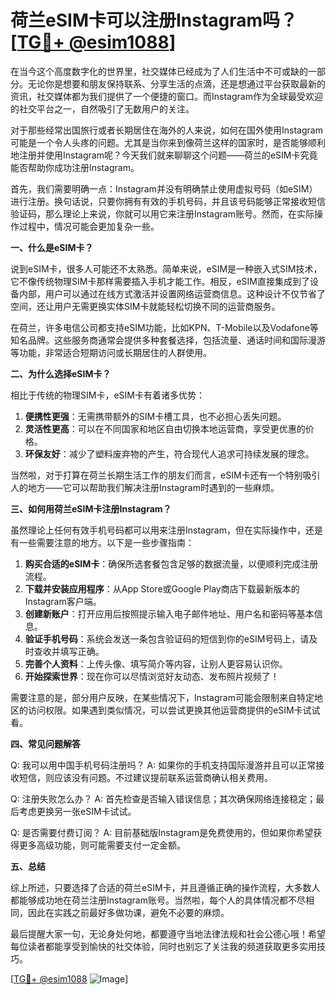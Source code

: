 # 荷兰eSIM卡可以注册Instagram吗？[[TG💪+ @esim1088](https://t.me/s/esim1088)]

在当今这个高度数字化的世界里，社交媒体已经成为了人们生活中不可或缺的一部分。无论你是想要和朋友保持联系、分享生活的点滴，还是想通过平台获取最新的资讯，社交媒体都为我们提供了一个便捷的窗口。而Instagram作为全球最受欢迎的社交平台之一，自然吸引了无数用户的关注。

对于那些经常出国旅行或者长期居住在海外的人来说，如何在国外使用Instagram可能是一个令人头疼的问题。尤其是当你来到像荷兰这样的国家时，是否能够顺利地注册并使用Instagram呢？今天我们就来聊聊这个问题——荷兰的eSIM卡究竟能否帮助你成功注册Instagram。

首先，我们需要明确一点：Instagram并没有明确禁止使用虚拟号码（如eSIM）进行注册。换句话说，只要你拥有有效的手机号码，并且该号码能够正常接收短信验证码，那么理论上来说，你就可以用它来注册Instagram账号。然而，在实际操作过程中，情况可能会更加复杂一些。

**一、什么是eSIM卡？**

说到eSIM卡，很多人可能还不太熟悉。简单来说，eSIM是一种嵌入式SIM技术，它不像传统物理SIM卡那样需要插入手机才能工作。相反，eSIM直接集成到了设备内部，用户可以通过在线方式激活并设置网络运营商信息。这种设计不仅节省了空间，还让用户无需更换实体SIM卡就能轻松切换不同的运营商服务。

在荷兰，许多电信公司都支持eSIM功能，比如KPN、T-Mobile以及Vodafone等知名品牌。这些服务商通常会提供多种套餐选择，包括流量、通话时间和国际漫游等功能，非常适合短期访问或长期居住的人群使用。

**二、为什么选择eSIM卡？**

相比于传统的物理SIM卡，eSIM卡有着诸多优势：

1. **便携性更强**：无需携带额外的SIM卡槽工具，也不必担心丢失问题。
2. **灵活性更高**：可以在不同国家和地区自由切换本地运营商，享受更优惠的价格。
3. **环保友好**：减少了塑料废弃物的产生，符合现代人追求可持续发展的理念。

当然啦，对于打算在荷兰长期生活工作的朋友们而言，eSIM卡还有一个特别吸引人的地方——它可以帮助我们解决注册Instagram时遇到的一些麻烦。

**三、如何用荷兰eSIM卡注册Instagram？**

虽然理论上任何有效手机号码都可以用来注册Instagram，但在实际操作中，还是有一些需要注意的地方。以下是一些步骤指南：

1. **购买合适的eSIM卡**：确保所选套餐包含足够的数据流量，以便顺利完成注册流程。
2. **下载并安装应用程序**：从App Store或Google Play商店下载最新版本的Instagram客户端。
3. **创建新账户**：打开应用后按照提示输入电子邮件地址、用户名和密码等基本信息。
4. **验证手机号码**：系统会发送一条包含验证码的短信到你的eSIM号码上，请及时查收并填写正确。
5. **完善个人资料**：上传头像、填写简介等内容，让别人更容易认识你。
6. **开始探索世界**：现在你可以尽情浏览好友动态、发布照片视频了！

需要注意的是，部分用户反映，在某些情况下，Instagram可能会限制来自特定地区的访问权限。如果遇到类似情况，可以尝试更换其他运营商提供的eSIM卡试试看。

**四、常见问题解答**

Q: 我可以用中国手机号码注册吗？
A: 如果你的手机支持国际漫游并且可以正常接收短信，则应该没有问题。不过建议提前联系运营商确认相关费用。

Q: 注册失败怎么办？
A: 首先检查是否输入错误信息；其次确保网络连接稳定；最后考虑更换另一张eSIM卡试试。

Q: 是否需要付费订阅？
A: 目前基础版Instagram是免费使用的，但如果你希望获得更多高级功能，则可能需要支付一定金额。

**五、总结**

综上所述，只要选择了合适的荷兰eSIM卡，并且遵循正确的操作流程，大多数人都能够成功地在荷兰注册Instagram账号。当然啦，每个人的具体情况都不尽相同，因此在实践之前最好多做功课，避免不必要的麻烦。

最后提醒大家一句，无论身处何地，都要遵守当地法律法规和社会公德心哦！希望每位读者都能享受到愉快的社交体验，同时也别忘了关注我的频道获取更多实用技巧。

[[TG💪+ @esim1088](https://t.me/s/esim1088) ![Image](https://i.postimg.cc/4NQfJmqS/Snipaste-2025-05-13-00-14-12.png)]